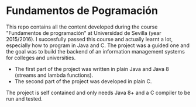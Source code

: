 # Fundamentos de Pogramación
This repo contains all the content developed during the course "Fundamentos de programación" at Universidad de Sevilla (year 2015/2016). I succesfully passed this course and actually learnt a lot, especially how to program in Java and C. The project was a guided one and the goal was to build the backend of an information management systems for colleges and universities.
* The first part of the project was written in plain Java and Java 8 (streams and lambda functions).
* The second part of the project was developed in plain C.

The project is self contained and only needs Java 8+ and a C compiler to be run and tested.
